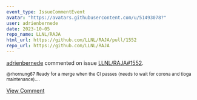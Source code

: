 ```yaml
---
event_type: IssueCommentEvent
avatar: "https://avatars.githubusercontent.com/u/51493078?"
user: adrienbernede
date: 2023-10-05
repo_name: LLNL/RAJA
html_url: https://github.com/LLNL/RAJA/pull/1552
repo_url: https://github.com/LLNL/RAJA
---
```


<a href='https://github.com/adrienbernede' target='_blank'>adrienbernede</a> commented on issue <a href='https://github.com/LLNL/RAJA/pull/1552' target='_blank'>LLNL/RAJA#1552</a>.

<small>@rhornung67 Ready for a merge when the CI passes (needs to wait for corona and tioga maintenance)....</small>

<a href='https://github.com/LLNL/RAJA/pull/1552' target='_blank'>View Comment</a>